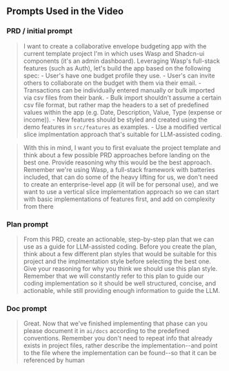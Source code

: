 ## Prompts Used in the Video

### PRD / initial prompt

> I want to create a collaborative envelope budgeting app with the current template project I'm in which uses Wasp and Shadcn-ui components (it's an admin dashboard). Leveraging Wasp's full-stack features (such as Auth), let's build the app based on the following spec: - User's have one budget profile they use. - User's can invite others to collaborate on the budget with them via their email. - Transactions can be individually entered manually or bulk imported via csv files from their bank. - Bulk import shouldn't assume a certain csv file format, but rather map the headers to a set of predefined values within the app (e.g. Date, Description, Value, Type (expense or income)). - New features should be styled and created using the demo features in `src/features` as examples. - Use a modified vertical slice implmentation approach that's suitable for LLM-assisted coding. 

> With this in mind, I want you to first evaluate the project template and think about a few possible PRD approaches before landing on the best one. Provide reasoning why this would be the best approach. Remember we're using Wasp, a full-stack framework with batteries included, that can do some of the heavy lifting for us, we don't need to create an enterprise-level app (it will be for personal use), and we want to use a vertical slice implementation approach so we can start with basic implementations of features first, and add on complexity from there

### Plan prompt

> From this PRD, create an actionable, step-by-step plan that we can use as a guide for LLM-assisted coding. Before you create the plan, think about a few different plan styles that would be suitable for this project and the implmentation style before selecting the best one. Give your reasoning for why you think we should use this plan style. Remember that we will constantly refer to this plan to guide our coding implementation so it should be well structured, concise, and actionable, while still providing enough information to guide the LLM.

### Doc prompt

> Great. Now that we've finished implementing that phase can you please document it in `ai/docs` according to the predefined conventions. Remember you don't need to repeat info that already exists in project files, rather describe the implementation--and point to the file where the implementation can be found--so that it can be referenced by human